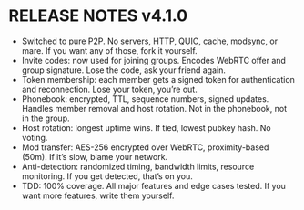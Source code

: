 # RELEASE NOTES v4.1.0

- Switched to pure P2P. No servers, HTTP, QUIC, cache, modsync, or mare. If you want any of those, fork it yourself.
- Invite codes: now used for joining groups. Encodes WebRTC offer and group signature. Lose the code, ask your friend again.
- Token membership: each member gets a signed token for authentication and reconnection. Lose your token, you’re out.
- Phonebook: encrypted, TTL, sequence numbers, signed updates. Handles member removal and host rotation. Not in the phonebook, not in the group.
- Host rotation: longest uptime wins. If tied, lowest pubkey hash. No voting.
- Mod transfer: AES-256 encrypted over WebRTC, proximity-based (50m). If it’s slow, blame your network.
- Anti-detection: randomized timing, bandwidth limits, resource monitoring. If you get detected, that’s on you.
- TDD: 100% coverage. All major features and edge cases tested. If you want more features, write them yourself.